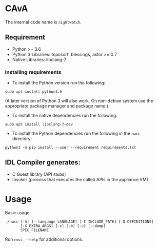 # CAvA

The internal code name is `nightwatch`.

## Requirement

* Python >= 3.6
* Python 3 Libraries: toposort, blessings, astor >= 0.7
* Native Libraries: libclang-7

### Installing requirements

* To install the Python version run the following:
```
sudo apt install python3.6
```
(A later version of Python 3 will also work. On non-debian system use the
appropriate package manager and package name.)
* To install the native dependencies run the following:
```
sudo apt install libclang-7-dev
```
* To install the Python dependencies run the following in the `nwcc` directory:
```
python3 -m pip install --user --requirement requirements.txt
```

## IDL Compiler generates:

* C Guest library (API stubs)
* Invoker (process that executes the called APIs in the appliance VM)

# Usage

Basic usage:
```
./nwcc [-h] [--language LANGUAGE] [-I INCLUDE_PATH] [-D DEFINITIONS]
       [-X EXTRA_ARGS] [-v] [-b] [-u] [--dump]
       SPEC_FILENAME
```

Run `nwcc --help` for additional options.
